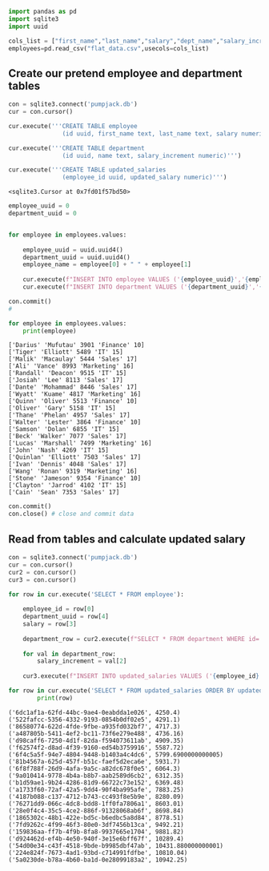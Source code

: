 ```python
import pandas as pd
import sqlite3
import uuid
```


```python
cols_list = ["first_name","last_name","salary","dept_name","salary_increment"]
employees=pd.read_csv("flat_data.csv",usecols=cols_list)
```

## Create our pretend employee and department tables


```python
con = sqlite3.connect('pumpjack.db')
cur = con.cursor()

cur.execute('''CREATE TABLE employee
               (id uuid, first_name text, last_name text, salary numeric, department_id uuid)''')

cur.execute('''CREATE TABLE department
               (id uuid, name text, salary_increment numeric)''')

cur.execute('''CREATE TABLE updated_salaries
               (employee_id uuid, updated_salary numeric)''')

```




    <sqlite3.Cursor at 0x7fd01f57bd50>




```python
employee_uuid = 0
department_uuid = 0


for employee in employees.values:
    
    employee_uuid = uuid.uuid4()
    department_uuid = uuid.uuid4()
    employee_name = employee[0] + " " + employee[1]
    
    cur.execute(f"INSERT INTO employee VALUES ('{employee_uuid}','{employee[0]}','{employee[1]}',{employee[2]},'{department_uuid}')")
    cur.execute(f"INSERT INTO department VALUES ('{department_uuid}','{employee_name}', {employee[2] * employee[4] / 100})")

con.commit()
#
```


```python
for employee in employees.values:
    print(employee)
```

    ['Darius' 'Mufutau' 3901 'Finance' 10]
    ['Tiger' 'Elliott' 5489 'IT' 15]
    ['Malik' 'Macaulay' 5444 'Sales' 17]
    ['Ali' 'Vance' 8993 'Marketing' 16]
    ['Randall' 'Deacon' 9515 'IT' 15]
    ['Josiah' 'Lee' 8113 'Sales' 17]
    ['Dante' 'Mohammad' 8446 'Sales' 17]
    ['Wyatt' 'Kuame' 4817 'Marketing' 16]
    ['Quinn' 'Oliver' 5513 'Finance' 10]
    ['Oliver' 'Gary' 5158 'IT' 15]
    ['Thane' 'Phelan' 4957 'Sales' 17]
    ['Walter' 'Lester' 3864 'Finance' 10]
    ['Samson' 'Dolan' 6855 'IT' 15]
    ['Beck' 'Walker' 7077 'Sales' 17]
    ['Lucas' 'Marshall' 7499 'Marketing' 16]
    ['John' 'Nash' 4269 'IT' 15]
    ['Quinlan' 'Elliott' 7503 'Sales' 17]
    ['Ivan' 'Dennis' 4048 'Sales' 17]
    ['Wang' 'Ronan' 9319 'Marketing' 16]
    ['Stone' 'Jameson' 9354 'Finance' 10]
    ['Clayton' 'Jarrod' 4102 'IT' 15]
    ['Cain' 'Sean' 7353 'Sales' 17]



```python
con.commit()
con.close() # close and commit data

```

## Read from tables and calculate updated salary


```python
con = sqlite3.connect('pumpjack.db')
cur = con.cursor()
cur2 = con.cursor()
cur3 = con.cursor()

for row in cur.execute('SELECT * FROM employee'):
    
    employee_id = row[0]
    department_uuid = row[4]
    salary = row[3]
    
    department_row = cur2.execute(f"SELECT * FROM department WHERE id='{department_uuid}'")
    
    for val in department_row:
        salary_increment = val[2]
         
    cur3.execute(f"INSERT INTO updated_salaries VALUES ('{employee_id}', {salary + salary_increment})")    
```


```python
for row in cur.execute('SELECT * FROM updated_salaries ORDER BY updated_salary'):
        print(row)
```

    ('6dc1af1a-62fd-44bc-9ae4-0eabdda1e026', 4250.4)
    ('522fafcc-5356-4332-9193-0854b0df02e5', 4291.1)
    ('86580774-622d-4fde-9fbe-a935fd032bf7', 4717.3)
    ('a487805b-5411-4ef2-bc11-73f6e279e488', 4736.16)
    ('d98caff6-7250-4d1f-82da-f594073611ab', 4909.35)
    ('f62574f2-d8ad-4f39-9160-ed54b3759916', 5587.72)
    ('6f4c5a5f-94e7-4804-9448-b1403a4c4dc6', 5799.6900000000005)
    ('81b4567a-625d-457f-b51c-faef5d2eca6e', 5931.7)
    ('6f8f788f-26d9-4afa-9a5c-a82dc678f0e5', 6064.3)
    ('9a010414-9778-4b4a-b8b7-aab2589d6cb2', 6312.35)
    ('b1d59ae1-9b24-4286-81d9-66722c73e152', 6369.48)
    ('a1733f60-72af-42a5-9dd4-90f4ba995afe', 7883.25)
    ('4187b088-c137-4712-b743-cc493f8e5b9e', 8280.09)
    ('76271dd9-066c-4dc8-bdd8-1ff0fa7806a1', 8603.01)
    ('28e0f4c4-35c5-4ce2-886f-91328068ab6f', 8698.84)
    ('1865302c-48b1-422e-bd5c-b6edbc5a8d84', 8778.51)
    ('7fd9262c-4f99-46f3-80e0-3df7456b13ca', 9492.21)
    ('159836aa-ff7b-4f9b-8fa8-9937665e1704', 9881.82)
    ('d924462d-ef4b-4e50-940f-3e15e6bff67f', 10289.4)
    ('54d00e34-c43f-4518-9bde-b9985dbf47ab', 10431.880000000001)
    ('224e824f-7673-4ad1-93bd-c714991fdfbe', 10810.04)
    ('5a0230de-b78a-4b60-ba1d-0e28099183a2', 10942.25)



```python

```

